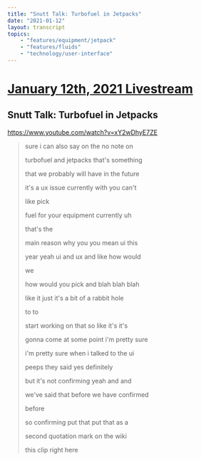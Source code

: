 ```yaml
---
title: "Snutt Talk: Turbofuel in Jetpacks"
date: "2021-01-12"
layout: transcript
topics:
    - "features/equipment/jetpack"
    - "features/fluids"
    - "technology/user-interface"
---
```

# [January 12th, 2021 Livestream](../2021-01-12.md)
## Snutt Talk: Turbofuel in Jetpacks
https://www.youtube.com/watch?v=xY2wDhyE7ZE
> sure i can also say on the no note on
> 
> turbofuel and jetpacks that's something
> 
> that we probably will have in the future
> 
> it's a ux issue currently with you can't
> 
> like pick
> 
> fuel for your equipment currently uh
> 
> that's the
> 
> main reason why you you mean ui this
> 
> year yeah ui and ux and like how would
> 
> we
> 
> how would you pick and blah blah blah
> 
> like it just it's a bit of a rabbit hole
> 
> to to
> 
> start working on that so like it's it's
> 
> gonna come at some point i'm pretty sure
> 
> i'm pretty sure when i talked to the ui
> 
> peeps they said yes definitely
> 
> but it's not confirming yeah and and
> 
> we've said that before we have confirmed
> 
> before
> 
> so confirming put that put that as a
> 
> second quotation mark on the wiki
> 
> this clip right here
> 
